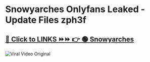 
 # Snowyarches Onlyfans Leaked - Update Files zph3f

## <h2><a href="https://clipsfans.com/Snowyarches&ref=git">🔗 Click to LINKS ⏩⏩ 👉 🟢 Snowyarches </a></h2>

<a href="https://clipsfans.com/Snowyarches&ref=git" rel="nofollow" data-target="animated-image.originalLink"><img src="https://i.ibb.co.com/xMMVF88/686577567.gif" alt="Viral Video Original" style="max-width: 100%; display: inline-block;" data-target="animated-image.originalImage"></a>

